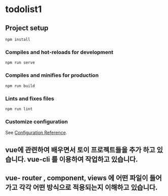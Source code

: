 # todolist1

## Project setup
```
npm install
```

### Compiles and hot-reloads for development
```
npm run serve
```

### Compiles and minifies for production
```
npm run build
```

### Lints and fixes files
```
npm run lint
```

### Customize configuration
See [Configuration Reference](https://cli.vuejs.org/config/).


## vue에 관련하여 배우면서 토이 프로젝트들을 추가 하고 있습니다. vue-cli 를 이용하여 작업하고 있습니다.

## vue- router , component, views 에 어떤 파일이 들어가고 각각 어떤 방식으로 적용되는지 이해하고 있습니다.

